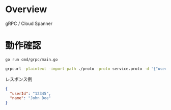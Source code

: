 # Overview

gRPC / Cloud Spanner

# 動作確認

```bash
go run cmd/grpc/main.go
```

```bash
grpcurl -plaintext -import-path ./proto -proto service.proto -d '{"user_id": "12345"}' localhost:50051 service.UserService/GetUser
```

レスポンス例

```json
{
  "userId": "12345",
  "name": "John Doe"
}
```
